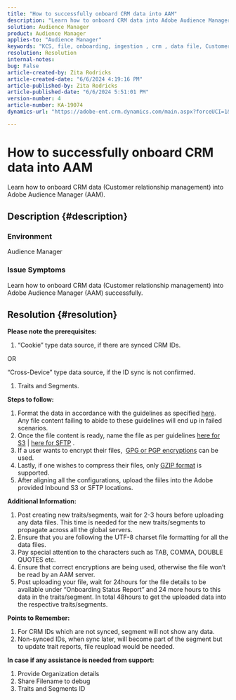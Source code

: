 ```yaml
---
title: "How to successfully onboard CRM data into AAM"
description: "Learn how to onboard CRM data into Adobe Audience Manager (AAM)"
solution: Audience Manager
product: Audience Manager
applies-to: "Audience Manager"
keywords: "KCS, file, onboarding, ingestion , crm , data file, Customer relationship management"
resolution: Resolution
internal-notes: 
bug: False
article-created-by: Zita Rodricks
article-created-date: "6/6/2024 4:19:16 PM"
article-published-by: Zita Rodricks
article-published-date: "6/6/2024 5:51:01 PM"
version-number: 4
article-number: KA-19074
dynamics-url: "https://adobe-ent.crm.dynamics.com/main.aspx?forceUCI=1&pagetype=entityrecord&etn=knowledgearticle&id=53ef1482-2024-ef11-840a-000d3a372703"

---
```

# How to successfully onboard CRM data into AAM

Learn how to onboard CRM data (Customer relationship management) into Adobe Audience Manager (AAM).
## Description {#description}


### Environment

Audience Manager

### Issue Symptoms

Learn how to onboard CRM data (Customer relationship management) into Adobe Audience Manager (AAM) successfully.


## Resolution {#resolution}


<b>Please note the prerequisites:</b>

1. “Cookie” type data source, if there are synced CRM IDs.


OR

“Cross-Device” type data source, if the ID sync is not confirmed.

1. Traits and Segments.


<b>Steps to follow:</b>

1. Format the data in accordance with the guidelines as specified [here](https://experienceleague.adobe.com/docs/audience-manager/user-guide/implementation-integration-guides/sending-audience-data/batch-data-transfer-process/inbound-file-contents.html?lang=en). Any file content failing to abide to these guidelines will end up in failed scenarios.
2. Once the file content is ready, name the file as per guidelines [here for S3](https://experienceleague.adobe.com/docs/audience-manager/user-guide/implementation-integration-guides/sending-audience-data/batch-data-transfer-process/inbound-s3-filenames.html?lang=en) | [here for SFTP](https://experienceleague.adobe.com/docs/audience-manager/user-guide/implementation-integration-guides/sending-audience-data/batch-data-transfer-process/inbound-ftp-filenames.html?lang=en) .
3. If a user wants to encrypt their files,  [GPG or PGP encryptions](https://experienceleague.adobe.com/docs/audience-manager/user-guide/implementation-integration-guides/sending-audience-data/batch-data-transfer-process/inbound-file-encryption.html?lang=en) can be used.
4. Lastly, if one wishes to compress their files, only [GZIP format](https://experienceleague.adobe.com/docs/audience-manager/user-guide/implementation-integration-guides/sending-audience-data/batch-data-transfer-process/inbound-file-compression.html?lang=en) is supported.
5. After aligning all the configurations, upload the fiiles into the Adobe provided Inbound S3 or SFTP locations.


<b>Additional Information:</b>

1. Post creating new traits/segments, wait for 2-3 hours before uploading any data files. This time is needed for the new traits/segments to propagate across all the global servers.
2. Ensure that you are following the UTF-8 charset file formatting for all the data files.
3. Pay special attention to the characters such as TAB, COMMA, DOUBLE QUOTES etc.
4. Ensure that correct encryptions are being used, otherwise the file won’t be read by an AAM server.
5. Post uploading your file, wait for 24hours for the file details to be available under “Onboarding Status Report” and 24 more hours to this data in the traits/segment. In total 48hours to get the uploaded data into the respective traits/segments.


<b>Points to Remember:</b>

1. For CRM IDs which are not synced, segment will not show any data.
2. Non-synced IDs, when sync later, will become part of the segment but to update trait reports, file reupload would be needed.


<b>In case if any assistance is needed from support:</b>

1. Provide Organization details
2. Share Filename to debug
3. Traits and Segments ID

